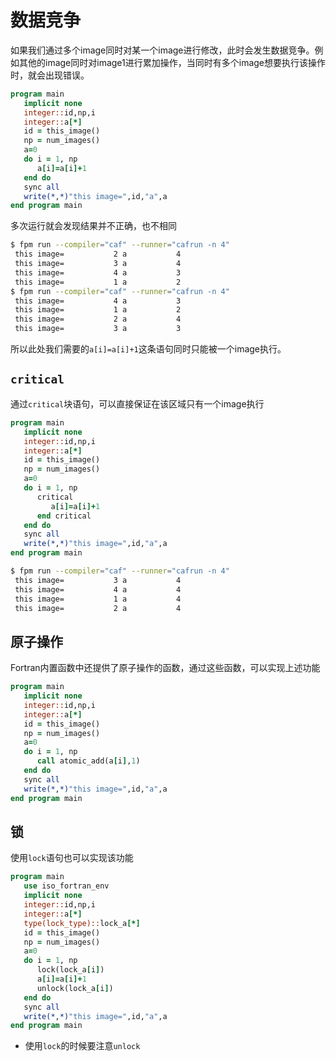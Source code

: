 # 数据竞争

如果我们通过多个image同时对某一个image进行修改，此时会发生数据竞争。例如其他的image同时对image1进行累加操作，当同时有多个image想要执行该操作时，就会出现错误。

``` fortran
program main
   implicit none
   integer::id,np,i
   integer::a[*]
   id = this_image()
   np = num_images()
   a=0
   do i = 1, np
      a[i]=a[i]+1
   end do
   sync all 
   write(*,*)"this image=",id,"a",a
end program main
```
多次运行就会发现结果并不正确，也不相同
``` sh
$ fpm run --compiler="caf" --runner="cafrun -n 4"
 this image=           2 a           4
 this image=           3 a           4
 this image=           4 a           3
 this image=           1 a           2
$ fpm run --compiler="caf" --runner="cafrun -n 4"
 this image=           4 a           3
 this image=           1 a           2
 this image=           2 a           4
 this image=           3 a           3
```
所以此处我们需要的`a[i]=a[i]+1`这条语句同时只能被一个image执行。

## `critical`
通过`critical`块语句，可以直接保证在该区域只有一个image执行

``` fortran
program main
   implicit none
   integer::id,np,i
   integer::a[*]
   id = this_image()
   np = num_images()
   a=0
   do i = 1, np
      critical
         a[i]=a[i]+1
      end critical
   end do
   sync all 
   write(*,*)"this image=",id,"a",a
end program main
```
``` sh
$ fpm run --compiler="caf" --runner="cafrun -n 4"
 this image=           3 a           4
 this image=           4 a           4
 this image=           1 a           4
 this image=           2 a           4
```
## 原子操作
Fortran内置函数中还提供了原子操作的函数，通过这些函数，可以实现上述功能
``` fortran
program main
   implicit none
   integer::id,np,i
   integer::a[*]
   id = this_image()
   np = num_images()
   a=0
   do i = 1, np
      call atomic_add(a[i],1)
   end do
   sync all 
   write(*,*)"this image=",id,"a",a
end program main
```
## 锁
使用`lock`语句也可以实现该功能
``` fortran
program main
   use iso_fortran_env
   implicit none
   integer::id,np,i
   integer::a[*]
   type(lock_type)::lock_a[*]
   id = this_image()
   np = num_images()
   a=0
   do i = 1, np
      lock(lock_a[i])
      a[i]=a[i]+1
      unlock(lock_a[i])
   end do
   sync all 
   write(*,*)"this image=",id,"a",a
end program main
```
- 使用`lock`的时候要注意`unlock`



